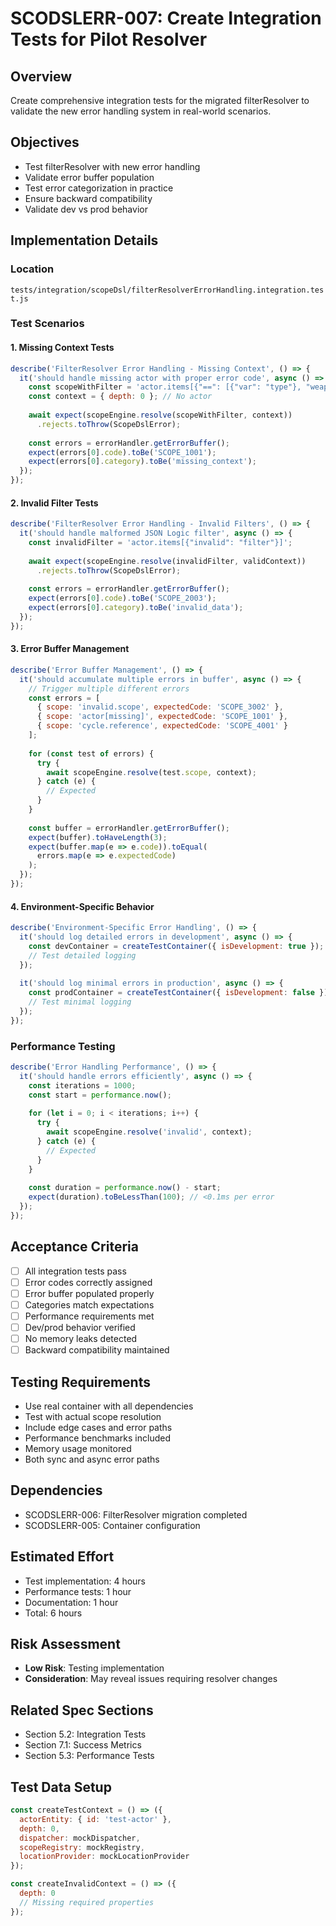 # SCODSLERR-007: Create Integration Tests for Pilot Resolver

## Overview
Create comprehensive integration tests for the migrated filterResolver to validate the new error handling system in real-world scenarios.

## Objectives
- Test filterResolver with new error handling
- Validate error buffer population
- Test error categorization in practice
- Ensure backward compatibility
- Validate dev vs prod behavior

## Implementation Details

### Location
`tests/integration/scopeDsl/filterResolverErrorHandling.integration.test.js`

### Test Scenarios

#### 1. Missing Context Tests
```javascript
describe('FilterResolver Error Handling - Missing Context', () => {
  it('should handle missing actor with proper error code', async () => {
    const scopeWithFilter = 'actor.items[{"==": [{"var": "type"}, "weapon"]}]';
    const context = { depth: 0 }; // No actor
    
    await expect(scopeEngine.resolve(scopeWithFilter, context))
      .rejects.toThrow(ScopeDslError);
    
    const errors = errorHandler.getErrorBuffer();
    expect(errors[0].code).toBe('SCOPE_1001');
    expect(errors[0].category).toBe('missing_context');
  });
});
```

#### 2. Invalid Filter Tests
```javascript
describe('FilterResolver Error Handling - Invalid Filters', () => {
  it('should handle malformed JSON Logic filter', async () => {
    const invalidFilter = 'actor.items[{"invalid": "filter"}]';
    
    await expect(scopeEngine.resolve(invalidFilter, validContext))
      .rejects.toThrow(ScopeDslError);
    
    const errors = errorHandler.getErrorBuffer();
    expect(errors[0].code).toBe('SCOPE_2003');
    expect(errors[0].category).toBe('invalid_data');
  });
});
```

#### 3. Error Buffer Management
```javascript
describe('Error Buffer Management', () => {
  it('should accumulate multiple errors in buffer', async () => {
    // Trigger multiple different errors
    const errors = [
      { scope: 'invalid.scope', expectedCode: 'SCOPE_3002' },
      { scope: 'actor[missing]', expectedCode: 'SCOPE_1001' },
      { scope: 'cycle.reference', expectedCode: 'SCOPE_4001' }
    ];
    
    for (const test of errors) {
      try {
        await scopeEngine.resolve(test.scope, context);
      } catch (e) {
        // Expected
      }
    }
    
    const buffer = errorHandler.getErrorBuffer();
    expect(buffer).toHaveLength(3);
    expect(buffer.map(e => e.code)).toEqual(
      errors.map(e => e.expectedCode)
    );
  });
});
```

#### 4. Environment-Specific Behavior
```javascript
describe('Environment-Specific Error Handling', () => {
  it('should log detailed errors in development', async () => {
    const devContainer = createTestContainer({ isDevelopment: true });
    // Test detailed logging
  });
  
  it('should log minimal errors in production', async () => {
    const prodContainer = createTestContainer({ isDevelopment: false });
    // Test minimal logging
  });
});
```

### Performance Testing
```javascript
describe('Error Handling Performance', () => {
  it('should handle errors efficiently', async () => {
    const iterations = 1000;
    const start = performance.now();
    
    for (let i = 0; i < iterations; i++) {
      try {
        await scopeEngine.resolve('invalid', context);
      } catch (e) {
        // Expected
      }
    }
    
    const duration = performance.now() - start;
    expect(duration).toBeLessThan(100); // <0.1ms per error
  });
});
```

## Acceptance Criteria
- [ ] All integration tests pass
- [ ] Error codes correctly assigned
- [ ] Error buffer populated properly
- [ ] Categories match expectations
- [ ] Performance requirements met
- [ ] Dev/prod behavior verified
- [ ] No memory leaks detected
- [ ] Backward compatibility maintained

## Testing Requirements
- Use real container with all dependencies
- Test with actual scope resolution
- Include edge cases and error paths
- Performance benchmarks included
- Memory usage monitored
- Both sync and async error paths

## Dependencies
- SCODSLERR-006: FilterResolver migration completed
- SCODSLERR-005: Container configuration

## Estimated Effort
- Test implementation: 4 hours
- Performance tests: 1 hour
- Documentation: 1 hour
- Total: 6 hours

## Risk Assessment
- **Low Risk**: Testing implementation
- **Consideration**: May reveal issues requiring resolver changes

## Related Spec Sections
- Section 5.2: Integration Tests
- Section 7.1: Success Metrics
- Section 5.3: Performance Tests

## Test Data Setup
```javascript
const createTestContext = () => ({
  actorEntity: { id: 'test-actor' },
  depth: 0,
  dispatcher: mockDispatcher,
  scopeRegistry: mockRegistry,
  locationProvider: mockLocationProvider
});

const createInvalidContext = () => ({
  depth: 0
  // Missing required properties
});
```
